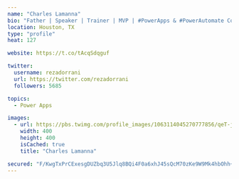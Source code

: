 ```yaml
---
name: "Charles Lamanna"
bio: "Father | Speaker | Trainer | MVP | #PowerApps & #PowerAutomate Community Super User | YouTuber Right-pointing triangle http://youtube.com/c/rezadorrani | Learn - Share - Clockwise rightwards and leftwards open circle arrows"
location: Houston, TX
type: "profile"
heat: 127

website: https://t.co/tAcqSdqguf

twitter:
  username: rezadorrani
  url: https://twitter.com/rezadorrani
  followers: 5685

topics:
  - Power Apps

images:
  - url: https://pbs.twimg.com/profile_images/1063114045270777856/qeT-jpWr_400x400.jpg
    width: 400
    height: 400
    isCached: true
    title: "Charles Lamanna"

secured: "F/KwgTxPrCExesgDUZbq3U5Jlq8BQi4F0a6xhJ45sQcM70zKe9W9Mk4hbOhh+SB40ZyXz4LtcT1/012TdZD9iptOKdQfRdyqHTmUPFOJoVCUN6aoaEvORhnLOTRLkWh8zfixDlYrMgrFCJ0x7MKPQPLTB3+IxK47LNoT1HX+oaMnHRBTXGENMODBJSTvIItjuhYNlsv087y6M/BrMpv4X4pZ4EdeK3bU1OW971aVC39xfQDslAwUhG8mVVdL30/fUHHvdSJp9+O9CMX55anr2ajbDWMM8wDXDNlA035tgJ6bW0Povh88kaxfdnMUT6grKTk84CPCD1wHO6IERTy7D9ttZDRZVYgsjq48+EzAOxfxYvcviYHpmdeaLq3mpZNKJFMRJHWlLkhTgzBWZN4LZSwuK3y2TF8WkQS5pckAVkM=;axBKAmjEQcJDzfLHyemLAg=="
---
```


